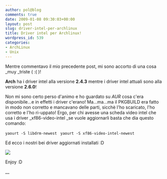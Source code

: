 ```yaml
---
author: pol@blog
comments: true
date: 2009-01-08 09:30:03+00:00
layout: post
slug: driver-intel-per-archlinux
title: Driver intel per Archlinux!
wordpress_id: 539
categories:
- ArchLinux
- Unix
---
```


Mentre commentavo il mio precedente post, mi sono accorto di una cosa _muy _triste ( :( )!

**Arch** ha i driver intel alla versione **2.4.3** mentre i driver intel attuali sono alla versione **2.6.0**!

Non mi sono certo perso d'animo e ho guardato su _AUR_ cosa c'era disponibile...e in effetti i driver c'erano!
Ma...ma...ma il PKGBUILD era fatto in modo non corretto e mancavano delle parti, sicchè l'ho scaricato, l'ho corretto e l'ho ri-uppato!
Ergo, per chi avesse una scheda video intel che usa i driver _xf86-video-intel _se vuole aggiornarli basta che dia questo comando:


`yaourt -S libdrm-newest`
`
yaourt -S xf86-video-intel-newest`

Ed ecco i nostri bei driver aggiornati installati :D


[![](http://www.allfreeportal.com/imghost/thumbs/350193Schermata.png)](http://www.allfreeportal.com/imghost/viewer.php?id=350193Schermata.png)



Enjoy :D

__
